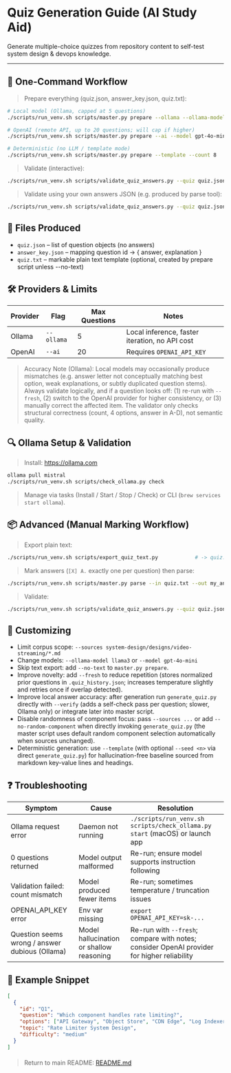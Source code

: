 # Quiz Generation Guide (AI Study Aid)

Generate multiple-choice quizzes from repository content to self-test system design & devops knowledge.

***
## 🚀 One-Command Workflow
> Prepare everything (quiz.json, answer_key.json, quiz.txt):
```bash
# Local model (Ollama, capped at 5 questions)
./scripts/run_venv.sh scripts/master.py prepare --ollama --ollama-model mistral --count 5 --fresh

# OpenAI (remote API, up to 20 questions; will cap if higher)
./scripts/run_venv.sh scripts/master.py prepare --ai --model gpt-4o-mini --count 12 --fresh

# Deterministic (no LLM / template mode)
./scripts/run_venv.sh scripts/master.py prepare --template --count 8
```
> Validate (interactive):
```bash
./scripts/run_venv.sh scripts/validate_quiz_answers.py --quiz quiz.json --answers answer_key.json
```
> Validate using your own answers JSON (e.g. produced by parse tool):
```bash
./scripts/run_venv.sh scripts/validate_quiz_answers.py --quiz quiz.json --answers answer_key.json --user my_answers.json
```

## 🧩 Files Produced
- `quiz.json` – list of question objects (no answers)
- `answer_key.json` – mapping question id -> { answer, explanation }
- `quiz.txt` – markable plain text template (optional, created by prepare script unless --no-text)

## 🛠️ Providers & Limits
| Provider | Flag | Max Questions | Notes |
|----------|------|---------------|-------|
| Ollama   | `--ollama` | 5 | Local inference, faster iteration, no API cost |
| OpenAI   | `--ai`     | 20 | Requires `OPENAI_API_KEY` |

> Accuracy Note (Ollama): Local models may occasionally produce mismatches (e.g. answer letter not conceptually matching best option, weak explanations, or subtly duplicated question stems). Always validate logically, and if a question looks off: (1) re-run with `--fresh`, (2) switch to the OpenAI provider for higher consistency, or (3) manually correct the affected item. The validator only checks structural correctness (count, 4 options, answer in A-D), not semantic quality.

## 🔍 Ollama Setup & Validation
> Install: https://ollama.com
```bash
ollama pull mistral
./scripts/run_venv.sh scripts/check_ollama.py check
```
> Manage via tasks (Install / Start / Stop / Check) or CLI (`brew services start ollama`).

## 📦 Advanced (Manual Marking Workflow)
> Export plain text:
```bash
./scripts/run_venv.sh scripts/export_quiz_text.py            # -> quiz.txt
```
> Mark answers (`[X] A.` exactly one per question) then parse:
```bash
./scripts/run_venv.sh scripts/master.py parse --in quiz.txt --out my_answers.json --force
```
> Validate:
```bash
./scripts/run_venv.sh scripts/validate_quiz_answers.py --quiz quiz.json --answers answer_key.json --user my_answers.json
```

## 🔧 Customizing
- Limit corpus scope: `--sources system-design/designs/video-streaming/*.md`
- Change models: `--ollama-model llama3` or `--model gpt-4o-mini`
- Skip text export: add `--no-text` to `master.py prepare`.
- Improve novelty: add `--fresh` to reduce repetition (stores normalized prior questions in `.quiz_history.json`; increases temperature slightly and retries once if overlap detected).
- Improve local answer accuracy: after generation run `generate_quiz.py` directly with `--verify` (adds a self-check pass per question; slower, Ollama only) or integrate later into master script.
- Disable randomness of component focus: pass `--sources ...` or add `--no-random-component` when directly invoking `generate_quiz.py` (the master script uses default random component selection automatically when sources unchanged).
- Deterministic generation: use `--template` (with optional `--seed <n>` via direct `generate_quiz.py`) for hallucination-free baseline sourced from markdown key-value lines and headings.

## ❓ Troubleshooting
| Symptom | Cause | Resolution |
|---------|-------|------------|
| Ollama request error | Daemon not running | `./scripts/run_venv.sh scripts/check_ollama.py start` (macOS) or launch app |
| 0 questions returned | Model output malformed | Re-run; ensure model supports instruction following |
| Validation failed: count mismatch | Model produced fewer items | Re-run; sometimes temperature / truncation issues |
| OPENAI_API_KEY error | Env var missing | `export OPENAI_API_KEY=sk-...` |
| Question seems wrong / answer dubious (Ollama) | Model hallucination or shallow reasoning | Re-run with `--fresh`; compare with notes; consider OpenAI provider for higher reliability |

## 📜 Example Snippet
```json
[
  {
    "id": "Q1",
    "question": "Which component handles rate limiting?",
    "options": ["API Gateway", "Object Store", "CDN Edge", "Log Indexer"],
    "topic": "Rate Limiter System Design",
    "difficulty": "medium"
  }
]
```

#### 
> Return to main README: [README.md](./README.md)
